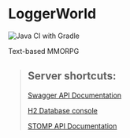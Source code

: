# LoggerWorld
![Java CI with Gradle](https://github.com/bogdanovan/LoggerWorld/workflows/Java%20CI%20with%20Gradle/badge.svg)

Text-based MMORPG


> ## Server shortcuts:
> 
> [Swagger API Documentation](http://localhost:8080/swagger-ui/)
> 
> [H2 Database console](http://localhost:8080/h2-console/)
>
> [STOMP API Documentation](https://github.com/bogdanovan/LoggerWorld/blob/main/STOMP%20API.md)
